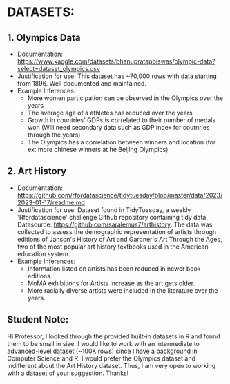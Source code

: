 # DATASETS:

## 1. Olympics Data 
* Documentation: https://www.kaggle.com/datasets/bhanupratapbiswas/olympic-data?select=dataset_olympics.csv
* Justification for use: This dataset has ~70,000 rows with data starting from 1896. Well documented and maintained.
* Example Inferences:
  * More women participation can be observed in the Olympics over the years
  * The average age of a athletes has reduced over the years
  * Growth in countries' GDPs is correlated to their number of medals won (Will need secondary data such as GDP index for coutnries through the years)
  * The Olympics has a correlation between winners and location (for ex: more chinese winners at he Beijing Olympics)


## 2. Art History
* Documentation: https://github.com/rfordatascience/tidytuesday/blob/master/data/2023/2023-01-17/readme.md
* Justification for use: Dataset found in TidyTuesday, a weekly 'Rfordatascience' challenge Github repository containing tidy data. Datasource: https://github.com/saralemus7/arthistory. The data was collected to assess the demographic representation of artists through editions of Janson's History of Art and Gardner's Art Through the Ages, two of the most popular art history textbooks used in the American education system.
* Example Inferences:
  * Information listed on artists has been reduced in newer book editions. 
  * MoMA exhibitions for Artists increase as the art gets older.
  * More racially diverse artists were included in the literature over the years.

  
## Student Note: 
Hi Professor, I looked through the provided built-in datasets in R and found them to be small in size. I would like to work with an intermediate to advanced-level dataset (~100K rows) since 
I have a background in Computer Science and R. I would prefer the Olympics dataset and indifferent about the Art History dataset. Thus, I am very open to working with a dataset of your suggestion.
Thanks!
